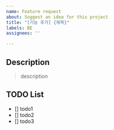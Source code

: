 ```yaml
---
name: Feature request
about: Suggest an idea for this project
title: "[기능 추가] {제목}"
labels: BE
assignees: ''

---
```


## Description

> description

## TODO List

- [] todo1
- [] todo2
- [] todo3
